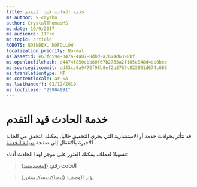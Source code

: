 ```yaml
---
title: خدمة الحادث قيد التقدم
ms.author: v-crytho
author: CrystalThomasMS
ms.date: 10/9/2017
ms.audience: ITPro
ms.topic: article
ROBOTS: NOINDEX, NOFOLLOW
localization_priority: Normal
ms.assetid: e63fd594-347a-4a07-8dbd-a7074d6398bf
ms.openlocfilehash: d4474f850cbb80f67b2733a2f105e048d4de8bee
ms.sourcegitcommit: dd43cc0a9470f98b8ef2a3787c823801d674c666
ms.translationtype: MT
ms.contentlocale: ar-SA
ms.lasthandoff: 02/12/2019
ms.locfileid: "29904991"
---
```

# <a name="service-incident-in-progress"></a>خدمة الحادث قيد التقدم

قد تتأثر بحوادث خدمة أو الاستشارية التي يجري التحقيق حاليا. يمكنك التحقق من الحالة الأخيرة بالانتقال إلى صفحة [صيانة الخدمة](https://admin.microsoft.com/adminportal/home#/servicehealth) . 
  
تسهيلا لعملك، يمكنك العثور على موجز لهذا الحادث أدناه:
  
> **الحادث رقم:** [{إينسيدينتيد}](https://admin.microsoft.com/adminportal/home#/servicehealth)
    
> يؤثر الوصف: {إيمباكتديسكريبشن}
    


